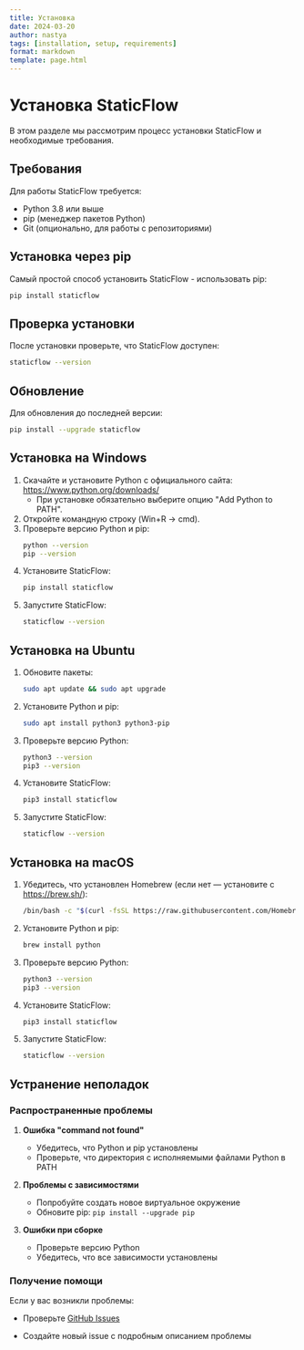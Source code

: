 ```yaml
---
title: Установка
date: 2024-03-20
author: nastya
tags: [installation, setup, requirements]
format: markdown
template: page.html
---
```


# Установка StaticFlow

В этом разделе мы рассмотрим процесс установки StaticFlow и необходимые требования.

## Требования

Для работы StaticFlow требуется:

- Python 3.8 или выше
- pip (менеджер пакетов Python)
- Git (опционально, для работы с репозиториями)

## Установка через pip

Самый простой способ установить StaticFlow - использовать pip:

```bash
pip install staticflow
```

## Проверка установки

После установки проверьте, что StaticFlow доступен:

```bash
staticflow --version
```

## Обновление

Для обновления до последней версии:

```bash
pip install --upgrade staticflow
```

## Установка на Windows

1. Скачайте и установите Python с официального сайта: https://www.python.org/downloads/
   - При установке обязательно выберите опцию "Add Python to PATH".
2. Откройте командную строку (Win+R → cmd).
3. Проверьте версию Python и pip:
   ```bash
   python --version
   pip --version
   ```
4. Установите StaticFlow:
   ```bash
   pip install staticflow
   ```
5. Запустите StaticFlow:
   ```bash
   staticflow --version
   ```

## Установка на Ubuntu

1. Обновите пакеты:
   ```bash
   sudo apt update && sudo apt upgrade
   ```
2. Установите Python и pip:
   ```bash
   sudo apt install python3 python3-pip
   ```
3. Проверьте версию Python:
   ```bash
   python3 --version
   pip3 --version
   ```
4. Установите StaticFlow:
   ```bash
   pip3 install staticflow
   ```
5. Запустите StaticFlow:
   ```bash
   staticflow --version
   ```

## Установка на macOS

1. Убедитесь, что установлен Homebrew (если нет — установите с https://brew.sh/):
   ```bash
   /bin/bash -c "$(curl -fsSL https://raw.githubusercontent.com/Homebrew/install/HEAD/install.sh)"
   ```
2. Установите Python и pip:
   ```bash
   brew install python
   ```
3. Проверьте версию Python:
   ```bash
   python3 --version
   pip3 --version
   ```
4. Установите StaticFlow:
   ```bash
   pip3 install staticflow
   ```
5. Запустите StaticFlow:
   ```bash
   staticflow --version
   ```

## Устранение неполадок

### Распространенные проблемы

1. **Ошибка "command not found"**
   - Убедитесь, что Python и pip установлены
   - Проверьте, что директория с исполняемыми файлами Python в PATH

2. **Проблемы с зависимостями**
   - Попробуйте создать новое виртуальное окружение
   - Обновите pip: `pip install --upgrade pip`

3. **Ошибки при сборке**
   - Проверьте версию Python
   - Убедитесь, что все зависимости установлены

### Получение помощи

Если у вас возникли проблемы:

- Проверьте [GitHub Issues](https://github.com/nestessia/StaticFlow-diploma/issues)

- Создайте новый issue с подробным описанием проблемы

